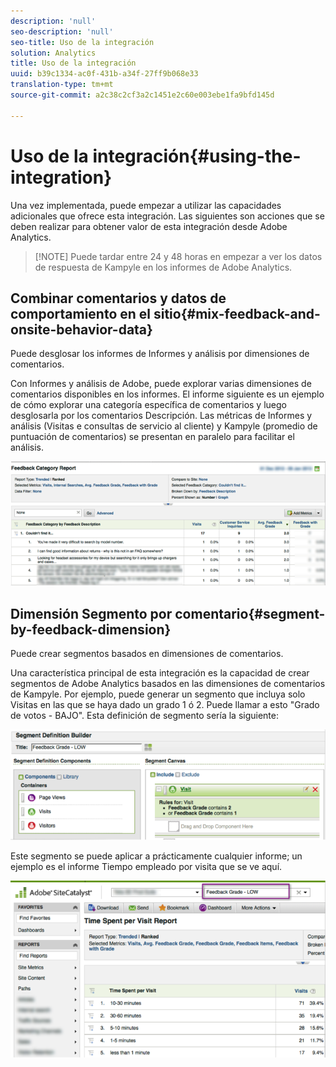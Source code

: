 ```yaml
---
description: 'null'
seo-description: 'null'
seo-title: Uso de la integración
solution: Analytics
title: Uso de la integración
uuid: b39c1334-ac0f-431b-a34f-27ff9b068e33
translation-type: tm+mt
source-git-commit: a2c38c2cf3a2c1451e2c60e003ebe1fa9bfd145d

---
```



# Uso de la integración{#using-the-integration}

Una vez implementada, puede empezar a utilizar las capacidades adicionales que ofrece esta integración. Las siguientes son acciones que se deben realizar para obtener valor de esta integración desde Adobe Analytics.

> [!NOTE] Puede tardar entre 24 y 48 horas en empezar a ver los datos de respuesta de Kampyle en los informes de Adobe Analytics.

## Combinar comentarios y datos de comportamiento en el sitio{#mix-feedback-and-onsite-behavior-data}

Puede desglosar los informes de Informes y análisis por dimensiones de comentarios.

Con Informes y análisis de Adobe, puede explorar varias dimensiones de comentarios disponibles en los informes. El informe siguiente es un ejemplo de cómo explorar una categoría específica de comentarios y luego desglosarla por los comentarios Descripción. Las métricas de Informes y análisis (Visitas e consultas de servicio al cliente) y Kampyle (promedio de puntuación de comentarios) se presentan en paralelo para facilitar el análisis.

![](assets/feedback_category_report.png)

## Dimensión Segmento por comentario{#segment-by-feedback-dimension}

Puede crear segmentos basados en dimensiones de comentarios.

Una característica principal de esta integración es la capacidad de crear segmentos de Adobe Analytics basados en las dimensiones de comentarios de Kampyle. Por ejemplo, puede generar un segmento que incluya solo Visitas en las que se haya dado un grado 1 ó 2. Puede llamar a esto "Grado de votos - BAJO". Esta definición de segmento sería la siguiente:

![](assets/segment_feedback.png)

Este segmento se puede aplicar a prácticamente cualquier informe; un ejemplo es el informe Tiempo empleado por visita que se ve aquí.

![](assets/time_spent_per_visit.png)